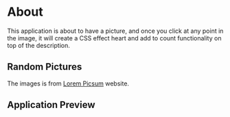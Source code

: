 # About

This application is about to have a picture, and once you click at any point in the image, it will create a CSS effect heart and add to count functionality on top of the description.

## Random Pictures

The images is from [Lorem Picsum](https://picsum.photos) website.

## Application Preview